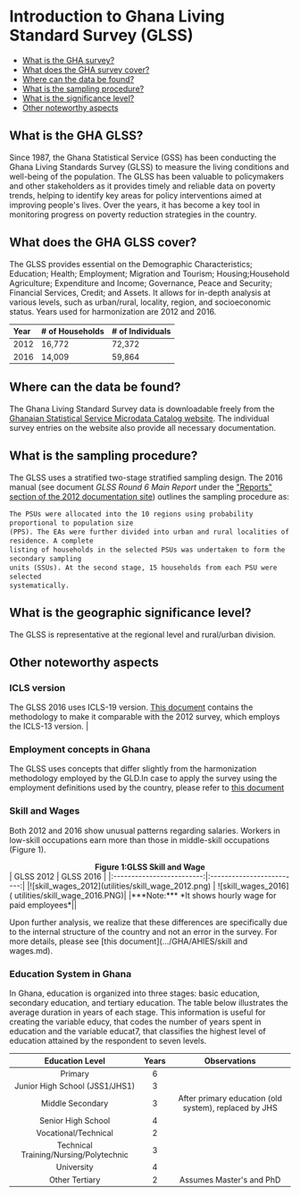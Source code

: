 # Introduction to Ghana Living Standard Survey (GLSS)

- [What is the GHA survey?](#what-is-the-gha-glss)
- [What does the GHA survey cover?](#what-does-the-gha-glss-cover)
- [Where can the data be found?](#where-can-the-data-be-found)
- [What is the sampling procedure?](#what-is-the-sampling-procedure)
- [What is the significance level?](#what-is-the-geographic-significance-level)
- [Other noteworthy aspects](#other-noteworthy-aspects)

## What is the GHA GLSS?

Since 1987, the Ghana Statistical Service (GSS) has been conducting the Ghana Living Standards Survey (GLSS) to measure the living conditions and well-being of the population. The GLSS has been valuable to policymakers and other stakeholders as it provides timely and reliable data on poverty trends, helping to identify key areas for policy interventions aimed at improving people's lives. Over the years, it has become a key tool in monitoring progress on poverty reduction strategies in the country.


## What does the GHA GLSS cover?

The GLSS provides essential on the Demographic Characteristics; Education; Health; Employment; Migration and Tourism; Housing;Household Agriculture; Expenditure and Income; Governance, Peace and Security; Financial Services, Credit; and Assets. It allows for in-depth analysis at various levels, such as urban/rural, locality, region, and socioeconomic status. Years used for harmonization are 2012 and 2016.

| Year	| # of Households	| # of Individuals	|
| :-------	| :--------		| :--------	 	|
| 2012	| 16,772		| 72,372	|
| 2016	| 14,009		| 59,864		|


## Where can the data be found?


The Ghana Living Standard Survey  data is downloadable freely from the [Ghanaian Statistical Service Microdata Catalog website](https://microdata.statsghana.gov.gh/index.php/catalog/?page=1&sk=glss&ps=15). The individual survey entries on the website also provide all necessary documentation.

## What is the sampling procedure?

The GLSS uses a stratified two-stage stratified sampling design. The 2016 manual (see document *GLSS Round 6 Main Report* under the ["Reports" section of the 2012 documentation site](https://microdata.statsghana.gov.gh/index.php/catalog/72/related-materials)) outlines the sampling procedure as:

    The PSUs were allocated into the 10 regions using probability proportional to population size 
    (PPS). The EAs were further divided into urban and rural localities of residence. A complete 
    listing of households in the selected PSUs was undertaken to form the secondary sampling 
    units (SSUs). At the second stage, 15 households from each PSU were selected 
    systematically.

## What is the geographic significance level?

The GLSS is representative at the regional level and rural/urban division.

## Other noteworthy aspects

### ICLS version
The GLSS 2016 uses ICLS-19 version. [This document](ICLS19to13.md) contains the methodology to make it comparable with the 2012 survey, which employs the ICLS-13 version.
|

### Employment concepts in Ghana

The GLSS uses concepts that differ slightly from the harmonization methodology employed by the GLD.In case to apply the survey using the employment definitions used by the country, please refer to [this document](CountryEmpDefinition.md)


### Skill and Wages
Both 2012 and 2016 show unusual patterns regarding salaries. Workers in low-skill occupations earn more than those in middle-skill occupations (Figure 1).

<div align="center"><strong>Figure 1:GLSS Skill and Wage</strong></div>
| GLSS 2012          |  GLSS 2016 |
|:-------------------------:|:-------------------------:|
|![skill_wages_2012](utilities/skill_wage_2012.png)  |  ![skill_wages_2016]( utilities/skill_wage_2016.PNG)|
|***Note:*** *It shows hourly wage for paid employees*||

Upon further analysis, we realize that these differences are specifically due to the internal structure of the country and not an error in the survey. For more details, please see [this document](.../GHA/AHIES/skill and wages.md).

### Education System in Ghana

In Ghana, education is organized into three stages: basic education, secondary education, and tertiary education. The table below illustrates the average duration in years of each stage. This information is useful for creating the variable educy, that codes the number of years spent in education and the variable educat7, that classifies the highest level of education attained by the respondent to seven levels.

| Education Level                                     | Years   | Observations                                   |
|:---------------------------------------------------:|:-------:|:----------------------------------------------:|
| Primary                                            | 6       |                                                |
| Junior High School (JSS1/JHS1)                      | 3       |                                                |
| Middle Secondary                                    | 3       | After primary education (old system), replaced by JHS |
| Senior High School                                  | 4       |                                                |
| Vocational/Technical                                | 2       |                                                |
| Technical Training/Nursing/Polytechnic              | 3       |                                                |
| University                                          | 4       |                                                |
| Other Tertiary                                      | 2       | Assumes Master's and PhD                       |


